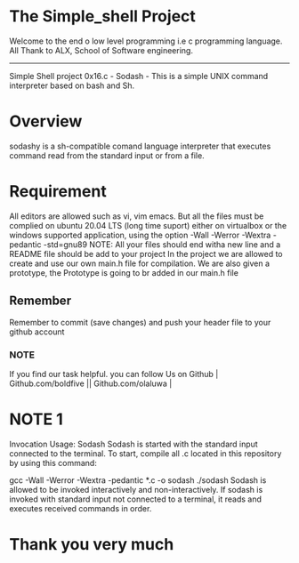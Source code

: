 # The Simple_shell Project
Welcome to the end o low level programming i.e c programming language. All Thank to ALX, School of Software engineering.

----------------------------------------

Simple Shell project 0x16.c - Sodash - This is a simple UNIX command interpreter based on bash and Sh.

# Overview
sodashy is a sh-compatible comand language interpreter that executes command read from the standard input or from a file.

# Requirement
All editors are allowed such as vi, vim emacs. But all the files must be complied on ubuntu 20.04 LTS (long time suport) either on virtualbox or the windows supported application, using the option -Wall -Werror -Wextra -pedantic -std=gnu89
NOTE: All your files should end witha new line and a README file should be add to your project
In the project we are allowed to create and use our own main.h file for compilation. We are also given a prototype, the Prototype is going to br added in our main.h file

## Remember
Remember to commit (save changes) and push your header file to your github account

### NOTE
If you find our task helpful. you can follow Us on Github
| Github.com/boldfive || Github.com/olaluwa |


# NOTE 1
Invocation Usage: Sodash Sodash is started with the standard input connected to the terminal. To start, compile all .c located in this repository by using this command:

gcc -Wall -Werror -Wextra -pedantic *.c -o sodash ./sodash Sodash is allowed to be invoked interactively and non-interactively. If sodash is invoked with standard input not connected to a terminal, it reads and executes received commands in order.

# Thank you very much 
